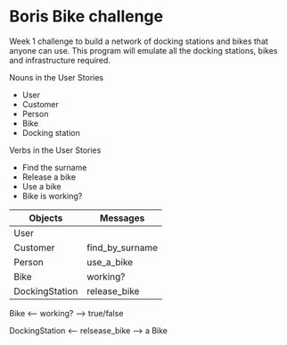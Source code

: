 # Boris Bike challenge

Week 1 challenge to build a network of docking stations and bikes that anyone can use. This program will emulate all the docking stations, bikes and infrastructure required.


Nouns in the User Stories
* User
* Customer
* Person
* Bike
* Docking station

Verbs in the User Stories
* Find the surname
* Release a bike
* Use a bike
* Bike is working?

| **Objects** | **Messages** |
|-------------|---------------|
| User            |                 |
| Customer        | find_by_surname |
| Person          | use_a_bike      |
| Bike            | working?        |
| DockingStation  | release_bike    |

<!--Bike receives the message working? and returns true/false  -->
Bike <-- working? --> true/false

<!--Docking station receives the message to release a bike and returns a bike -->
DockingStation <-- relsease_bike --> a Bike
